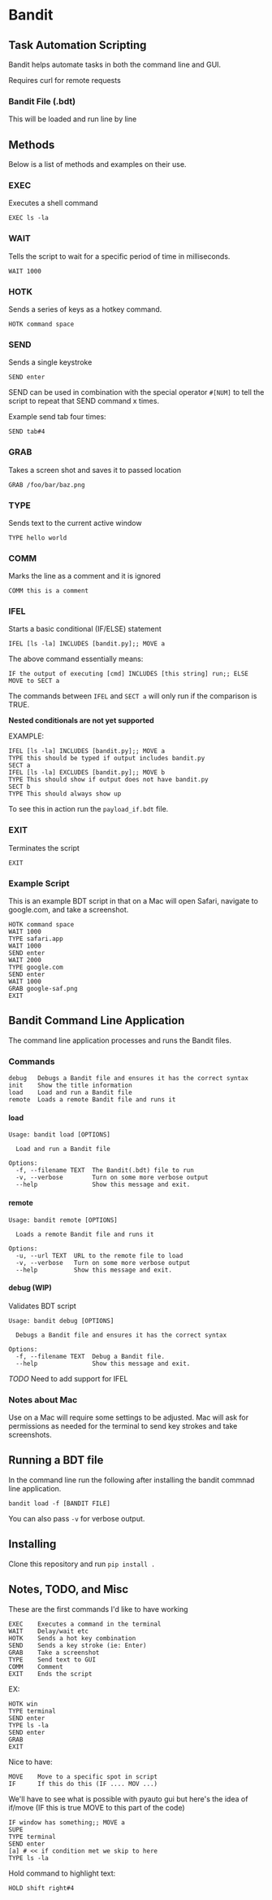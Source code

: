 # Bandit
## Task Automation Scripting

Bandit helps automate tasks in both the command line and GUI.

Requires curl for remote requests

### Bandit File (.bdt)

This will be loaded and run line by line

## Methods

Below is a list of methods and examples on their use.

### EXEC

Executes a shell command
```
EXEC ls -la
```

### WAIT

Tells the script to wait for a specific period of time in milliseconds.
```
WAIT 1000
```

### HOTK

Sends a series of keys as a hotkey command.

```
HOTK command space
```

### SEND

Sends a single keystroke
```
SEND enter
```

SEND can be used in combination with the special operator ```#[NUM]``` to tell the script to repeat that SEND command x times.

Example send tab four times:
```
SEND tab#4
```

### GRAB

Takes a screen shot and saves it to passed location
```
GRAB /foo/bar/baz.png
```

### TYPE

Sends text to the current active window
```
TYPE hello world
```

### COMM

Marks the line as a comment and it is ignored
```
COMM this is a comment
```

### IFEL
Starts a basic conditional (IF/ELSE) statement
```
IFEL [ls -la] INCLUDES [bandit.py];; MOVE a
```

The above command essentially means:
```
IF the output of executing [cmd] INCLUDES [this string] run;; ELSE MOVE to SECT a
```
The commands between ```IFEL``` and ```SECT a``` will only run if the comparison is TRUE.

**Nested conditionals are not yet supported**

EXAMPLE:
```
IFEL [ls -la] INCLUDES [bandit.py];; MOVE a
TYPE this should be typed if output includes bandit.py
SECT a
IFEL [ls -la] EXCLUDES [bandit.py];; MOVE b
TYPE This should show if output does not have bandit.py
SECT b
TYPE This should always show up
```
To see this in action run the ```payload_if.bdt``` file.

### EXIT

Terminates the script
```
EXIT
```

### Example Script

This is an example BDT script in that on a Mac will open Safari, navigate to google.com, and take a screenshot.
```
HOTK command space
WAIT 1000
TYPE safari.app
WAIT 1000
SEND enter
WAIT 2000
TYPE google.com
SEND enter
WAIT 1000
GRAB google-saf.png
EXIT
```

## Bandit Command Line Application

The command line application processes and runs the Bandit files.

### Commands
```
debug   Debugs a Bandit file and ensures it has the correct syntax
init    Show the title information
load    Load and run a Bandit file
remote  Loads a remote Bandit file and runs it
```

#### load
```
Usage: bandit load [OPTIONS]

  Load and run a Bandit file

Options:
  -f, --filename TEXT  The Bandit(.bdt) file to run
  -v, --verbose        Turn on some more verbose output
  --help               Show this message and exit.
```

#### remote
```
Usage: bandit remote [OPTIONS]

  Loads a remote Bandit file and runs it

Options:
  -u, --url TEXT  URL to the remote file to load
  -v, --verbose   Turn on some more verbose output
  --help          Show this message and exit.
```

#### debug (WIP)

Validates BDT script

```
Usage: bandit debug [OPTIONS]

  Debugs a Bandit file and ensures it has the correct syntax

Options:
  -f, --filename TEXT  Debug a Bandit file.
  --help               Show this message and exit.
```

*TODO* Need to add support for IFEL

### Notes about Mac

Use on a Mac will require some settings to be adjusted. Mac will ask for permissions as needed for the terminal to send key strokes and take screenshots.

## Running a BDT file

In the command line run the following after installing the bandit commnad line application.

```
bandit load -f [BANDIT FILE]
```

You can also pass ```-v``` for verbose output.

## Installing

Clone this repository and run ```pip install .```

## Notes, TODO, and Misc

These are the first commands I'd like to have working

```
EXEC    Executes a command in the terminal
WAIT    Delay/wait etc
HOTK    Sends a hot key combination
SEND    Sends a key stroke (ie: Enter)
GRAB    Take a screenshot
TYPE    Send text to GUI
COMM    Comment
EXIT    Ends the script
```

EX:

```
HOTK win
TYPE terminal
SEND enter
TYPE ls -la
SEND enter
GRAB
EXIT
```

Nice to have:
```
MOVE    Move to a specific spot in script
IF      If this do this (IF .... MOV ...)
```
We'll have to see what is possible with pyauto gui but here's the idea of if/move
(IF this is true MOVE to this part of the code)

```
IF window has something;; MOVE a
SUPE
TYPE terminal
SEND enter
[a] # << if condition met we skip to here
TYPE ls -la
```

Hold command to highlight text:
```
HOLD shift right#4
```
